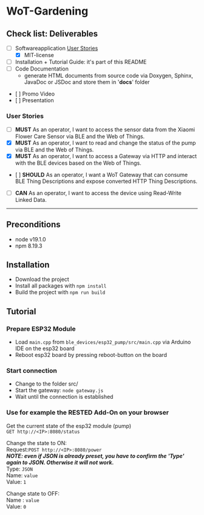 # WoT-Gardening

## Check list: Deliverables
- [ ] Softwareapplication [User Stories](###user-stories)
    - [x] MIT-license
- [ ] Installation + Tutorial Guide: it's part of this README
- [ ] Code Documentation
    * generate HTML documents from source code via Doxygen, Sphinx, JavaDoc or JSDoc and store them in '**docs**' folder
- [ ] Promo Video
- [ ] Presentation

### User Stories
- [ ] **MUST** As an operator, I want to access the sensor data from the Xiaomi Flower Care Sensor via BLE and the Web of Things.
- [x] **MUST** As an operator, I want to read and change the status of the pump via BLE and the Web of Things.
- [x] **MUST** As an operator, I want to access a Gateway via HTTP and interact with the BLE devices based on the Web of Things.
- [ ] **SHOULD** As an operator, I want a WoT Gateway that can consume BLE Thing Descriptions and expose converted HTTP Thing Descriptions.
- [ ] **CAN** As an operator, I want to access the device using Read-Write Linked Data.
***

## Preconditions
- node v19.1.0
- npm 8.19.3

## Installation
- Download the project
- Install all packages with `npm install`
- Build the project with `npm run build`

## Tutorial
### Prepare ESP32 Module
- Load `main.cpp` from `ble_devices/esp32_pump/src/main.cpp` via Arduino IDE on the esp32 board
- Reboot esp32 board by pressing reboot-button on the board

### Start connection
- Change to the folder src/
- Start the gateway: `node gateway.js`
- Wait until the connection is established

### Use for example the RESTED Add-On on your browser
Get the current state of the esp32 module (pump)<br>
`GET http://<IP>:8080/status`<br>

Change the state to ON:<br>
Request:`POST http://<IP>:8080/power`<br>
***NOTE: even if JSON is already preset, you have to confirm the 'Type' again to JSON. Otherwise it will not work.***<br>
Type: `JSON`<br>
Name: `value`<br>
Value: `1`<br>

Change state to OFF:<br>
Name : `value`<br>
Value: `0`<br>

